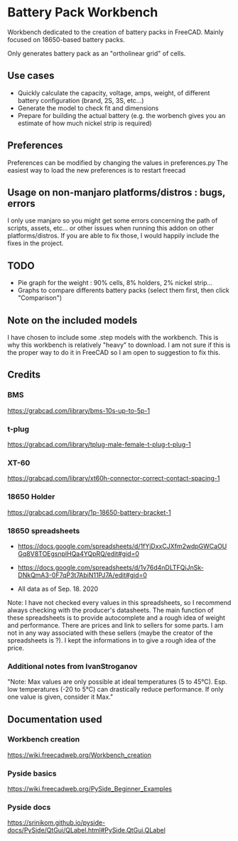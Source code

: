 # Battery Pack Workbench

Workbench dedicated to the creation of battery packs in FreeCAD. Mainly focused on 18650-based battery packs.

Only generates battery pack as an "ortholinear grid" of cells.

## Use cases

- Quickly calculate the capacity, voltage, amps, weight, of different battery configuration (brand, 2S, 3S, etc...)
- Generate the model to check fit and dimensions
- Prepare for building the actual battery (e.g. the worbench gives you an estimate of how much nickel strip is required)

## Preferences

Preferences can be modified by changing the values in preferences.py
The easiest way to load the new preferences is to restart freecad

## Usage on non-manjaro platforms/distros : bugs, errors

I only use manjaro so you might get some errors concerning the path of scripts, assets, etc... or other issues when running this addon on other platforms/distros. If you are able to fix those, I would happily include the fixes in the project.

## TODO

- Pie graph for the weight : 90% cells, 8% holders, 2% nickel strip...
- Graphs to compare differents battery packs (select them first, then click "Comparison")

## Note on the included models

I have chosen to include some .step models with the workbench. This is why this workbench is relatively "heavy" to download. I am not sure if this is the proper way to do it in FreeCAD so I am open to suggestion to fix this.

## Credits

### BMS

<https://grabcad.com/library/bms-10s-up-to-5p-1>

### t-plug

<https://grabcad.com/library/tplug-male-female-t-plug-t-plug-1>

### XT-60

<https://grabcad.com/library/xt60h-connector-correct-contact-spacing-1>

### 18650 Holder

<https://grabcad.com/library/1p-18650-battery-bracket-1>

### 18650 spreadsheets

+ <https://docs.google.com/spreadsheets/d/1fYjDxxCJXfm2wdpGWCaOUGq8V8TOEgsnplHQa4YQpRQ/edit#gid=0>

+ <https://docs.google.com/spreadsheets/d/1v76d4nDLTFQiJnSk-DNkQmA3-0F7qP3t7AbiN11PJ7A/edit#gid=0>

+ All data as of Sep. 18. 2020

Note: I have not checked every values in this spreadsheets, so I recommend always checking with the producer's datasheets. The main function of these spreadsheets is to provide autocomplete and a rough idea of weight and performance. There are prices and link to sellers for some parts. I am not in any way associated with these sellers (maybe the creator of the spreadsheets is ?). I kept the informations in to give a rough idea of the price.

### Additional notes from IvanStroganov

"Note: Max values are only possible at ideal temperatures (5 to 45°C). Esp. low temperatures (-20 to 5°C) can drastically reduce performance. If only one value is given, consider it Max."

## Documentation used

### Workbench creation

<https://wiki.freecadweb.org/Workbench_creation>

### Pyside basics

<https://wiki.freecadweb.org/PySide_Beginner_Examples>

### Pyside docs

<https://srinikom.github.io/pyside-docs/PySide/QtGui/QLabel.html#PySide.QtGui.QLabel>
